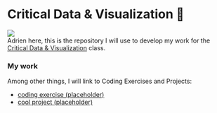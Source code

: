 # Critical Data & Visualization 🦕

![](hello.gif)<br/>Adrien here, this is the repository I will use to develop my work for the [Critical Data & Visualization](https://github.com/leoneckert/critical-data-and-visualization-spring-2021) class.  

### My work

Among other things, I will link to Coding Exercises and Projects:

- [coding exercise (placeholder)](coding-exercises/placeholder)
- [cool project (placeholder)](projects/placeholder)
